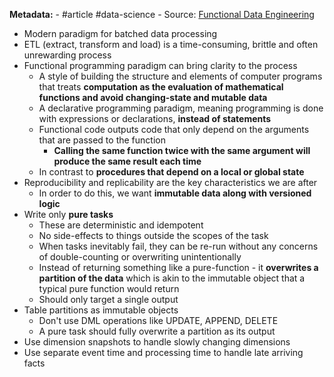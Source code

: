 **Metadata:**
	- #article #data-science 
	- Source: [Functional Data Engineering](https://maximebeauchemin.medium.com/functional-data-engineering-a-modern-paradigm-for-batch-data-processing-2327ec32c42a)
- Modern paradigm for batched data processing
- ETL (extract, transform and load) is a time-consuming, brittle and often unrewarding process
- Functional programming paradigm can bring clarity to the process
	- A style of building the structure and elements of computer programs that treats **computation as the evaluation of mathematical functions and avoid changing-state and mutable data**
	- A declarative programming paradigm, meaning programming is done with expressions or declarations, **instead of statements**
	- Functional code outputs code that only depend on the arguments that are passed to the function
		- __Calling the same function twice with the same argument will produce the same result each time__
	- In contrast to **procedures that depend on a local or global state**
- Reproducibility and replicability are the key characteristics we are after
	- In order to do this, we want **immutable data along with versioned logic**
- Write only **pure tasks**
	- These are deterministic and idempotent
	- No side-effects to things outside the scopes of the task
	- When tasks inevitably fail, they can be re-run without any concerns of double-counting or overwriting unintentionally
	- Instead of returning something like a pure-function - it __overwrites a partition of the data__ which is akin to the immutable object that a typical pure function would return
	- Should only target a single output
- Table partitions as immutable objects
	- Don't use DML operations like UPDATE, APPEND, DELETE
	- A pure task should fully overwrite a partition as its output
- Use dimension snapshots to handle slowly changing dimensions
- Use separate event time and processing time to handle late arriving facts